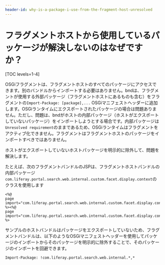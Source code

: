 ```yaml
---
header-id: why-is-a-package-i-use-from-the-fragment-host-unresolved
---
```


# フラグメントホストから使用しているパッケージが解決しないのはなぜですか？

[TOC levels=1-4]

OSGiフラグメントは、フラグメントホストのすべてのパッケージにアクセスできます。別のバンドルからインポートする必要はありません。bndは、フラグメントが使用する外部パッケージ（フラグメントホストにあるものも含む）をフラグメントの`Import-Package: [package],...` OSGiマニフェストヘッダーに追加します。OSGiランタイムにエクスポートされたパッケージの場合は問題ありません。ただし、問題は、bndがホストの内部パッケージ（ホストがエクスポートしていないパッケージ）をインポートしようとする場合です。内部パッケージは`Unresolved requirement`のままであるため、OSGiランタイムはフラグメントをアクティブ化できません。フラグメントはフラグメントホストのパッケージをインポートすべきではありません。

ホストがエクスポートしていないホストパッケージを明示的に除外して、問題を解決します。

たとえば、次のフラグメントバンドルのJSPは、フラグメントホストバンドルの内部パッケージ`com.liferay.portal.search.web.internal.custom.facet.display.context`のクラスを使用します

    <%@
    page import="com.liferay.portal.search.web.internal.custom.facet.display.context.CustomFacetDisplayContext" %><%@
    page import="com.liferay.portal.search.web.internal.custom.facet.display.context.CustomFacetTermDisplayContext" %>

サンプルのホストバンドルはパッケージをエクスポートしていないため、フラグメントバンドルは、以下のようなOSGiマニフェストヘッダーを使用してパッケージのインポートからそのパッケージを明示的に除外することで、そのパッケージのインポートを回避できます。

    Import-Package: !com.liferay.portal.search.web.internal.*,*
